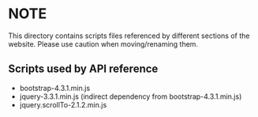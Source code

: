 # NOTE


This directory contains scripts files referenced by different sections of
the website. Please use caution when moving/renaming them.

## Scripts used by API reference

- bootstrap-4.3.1.min.js
- jquery-3.3.1.min.js (indirect dependency from bootstrap-4.3.1.min.js)
- jquery.scrollTo-2.1.2.min.js

